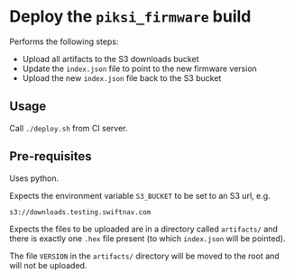Deploy the `piksi_firmware` build
=================================

Performs the following steps:

 * Upload all artifacts to the S3 downloads bucket
 * Update the `index.json` file to point to the new firmware version
 * Upload the new `index.json` file back to the S3 bucket

Usage
-----

Call `./deploy.sh` from CI server.

Pre-requisites
--------------

Uses python.

Expects the environment variable `S3_BUCKET` to be set to an S3 url, e.g.

```
s3://downloads.testing.swiftnav.com
```

Expects the files to be uploaded are in a directory called `artifacts/` and
there is exactly one `.hex` file present (to which `index.json` will be
pointed).

The file `VERSION` in the `artifacts/` directory will be moved to the root and
will not be uploaded.


